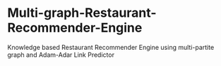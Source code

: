 # Multi-graph-Restaurant-Recommender-Engine
 Knowledge based Restaurant Recommender Engine using multi-partite graph and Adam-Adar Link Predictor 

